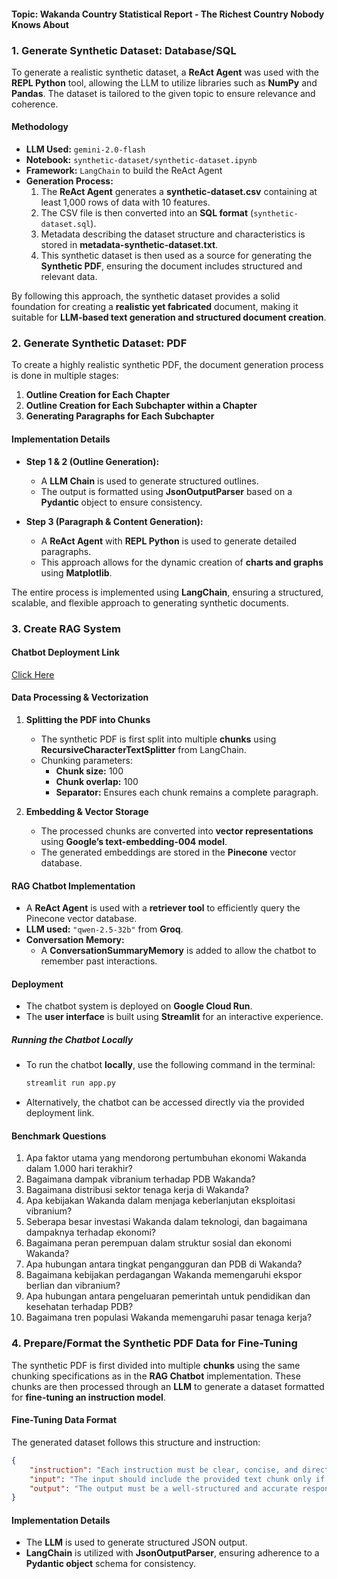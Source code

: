 #### Topic: Wakanda Country Statistical Report - The Richest Country Nobody Knows About

### **1. Generate Synthetic Dataset: Database/SQL**  

To generate a realistic synthetic dataset, a **ReAct Agent** was used with the **REPL Python** tool, allowing the LLM to utilize libraries such as **NumPy** and **Pandas**. The dataset is tailored to the given topic to ensure relevance and coherence.  

#### **Methodology**  
- **LLM Used:** `gemini-2.0-flash`  
- **Notebook:** `synthetic-dataset/synthetic-dataset.ipynb`  
- **Framework:** `LangChain` to build the ReAct Agent  
- **Generation Process:**  
  1. The **ReAct Agent** generates a **synthetic-dataset.csv** containing at least 1,000 rows of data with 10 features.  
  2. The CSV file is then converted into an **SQL format** (`synthetic-dataset.sql`).  
  3. Metadata describing the dataset structure and characteristics is stored in **metadata-synthetic-dataset.txt**.  
  4. This synthetic dataset is then used as a source for generating the **Synthetic PDF**, ensuring the document includes structured and relevant data.  

By following this approach, the synthetic dataset provides a solid foundation for creating a **realistic yet fabricated** document, making it suitable for **LLM-based text generation and structured document creation**.  

### **2. Generate Synthetic Dataset: PDF**  

To create a highly realistic synthetic PDF, the document generation process is done in multiple stages:  

1. **Outline Creation for Each Chapter**  
2. **Outline Creation for Each Subchapter within a Chapter**  
3. **Generating Paragraphs for Each Subchapter**  

#### **Implementation Details**  

- **Step 1 & 2 (Outline Generation):**  
  - A **LLM Chain** is used to generate structured outlines.  
  - The output is formatted using **JsonOutputParser** based on a **Pydantic** object to ensure consistency.  

- **Step 3 (Paragraph & Content Generation):**  
  - A **ReAct Agent** with **REPL Python** is used to generate detailed paragraphs.  
  - This approach allows for the dynamic creation of **charts and graphs** using **Matplotlib**.  

The entire process is implemented using **LangChain**, ensuring a structured, scalable, and flexible approach to generating synthetic documents.  

### **3. Create RAG System**  

#### **Chatbot Deployment Link**  
[Click Here](https://chatbot-deployment-vidavox-304986929596.us-central1.run.app)  

#### **Data Processing & Vectorization**  
1. **Splitting the PDF into Chunks**  
   - The synthetic PDF is first split into multiple **chunks** using **RecursiveCharacterTextSplitter** from LangChain.  
   - Chunking parameters:  
     - **Chunk size:** 100  
     - **Chunk overlap:** 100  
     - **Separator:** Ensures each chunk remains a complete paragraph.  

2. **Embedding & Vector Storage**  
   - The processed chunks are converted into **vector representations** using **Google’s text-embedding-004 model**.  
   - The generated embeddings are stored in the **Pinecone** vector database.  

#### **RAG Chatbot Implementation**  
- A **ReAct Agent** is used with a **retriever tool** to efficiently query the Pinecone vector database.  
- **LLM used:** `"qwen-2.5-32b"` from **Groq**.  
- **Conversation Memory:**  
  - A **ConversationSummaryMemory** is added to allow the chatbot to remember past interactions.  

#### **Deployment**  
- The chatbot system is deployed on **Google Cloud Run**.  
- The **user interface** is built using **Streamlit** for an interactive experience.  

##### **Running the Chatbot Locally**  
- To run the chatbot **locally**, use the following command in the terminal:  
  ```bash
  streamlit run app.py
  ```  
- Alternatively, the chatbot can be accessed directly via the provided deployment link.  

#### **Benchmark Questions**  
1. Apa faktor utama yang mendorong pertumbuhan ekonomi Wakanda dalam 1.000 hari terakhir?  
2. Bagaimana dampak vibranium terhadap PDB Wakanda?  
3. Bagaimana distribusi sektor tenaga kerja di Wakanda?  
4. Apa kebijakan Wakanda dalam menjaga keberlanjutan eksploitasi vibranium?  
5. Seberapa besar investasi Wakanda dalam teknologi, dan bagaimana dampaknya terhadap ekonomi?  
6. Bagaimana peran perempuan dalam struktur sosial dan ekonomi Wakanda?  
7. Apa hubungan antara tingkat pengangguran dan PDB di Wakanda?  
8. Bagaimana kebijakan perdagangan Wakanda memengaruhi ekspor berlian dan vibranium?  
9. Apa hubungan antara pengeluaran pemerintah untuk pendidikan dan kesehatan terhadap PDB?  
10. Bagaimana tren populasi Wakanda memengaruhi pasar tenaga kerja?  


### **4. Prepare/Format the Synthetic PDF Data for Fine-Tuning**  

The synthetic PDF is first divided into multiple **chunks** using the same chunking specifications as in the **RAG Chatbot** implementation. These chunks are then processed through an **LLM** to generate a dataset formatted for **fine-tuning an instruction model**.  

#### **Fine-Tuning Data Format**  
The generated dataset follows this structure and instruction:  
```json
{
    "instruction": "Each instruction must be clear, concise, and directly derived from the text chunk.",
    "input": "The input should include the provided text chunk only if necessary—otherwise, leave it empty",
    "output": "The output must be a well-structured and accurate response to the instruction."
}
```

#### **Implementation Details**  
- The **LLM** is used to generate structured JSON output.  
- **LangChain** is utilized with **JsonOutputParser**, ensuring adherence to a **Pydantic object** schema for consistency.  
